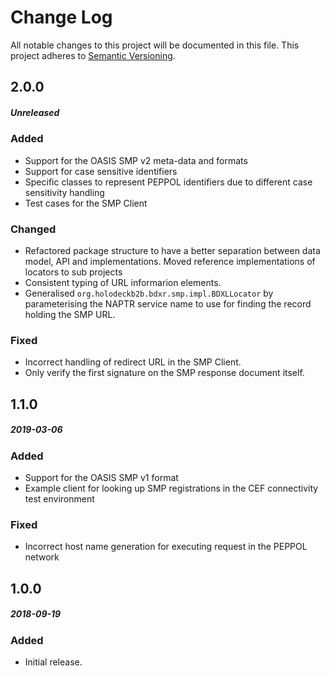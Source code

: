 # Change Log
All notable changes to this project will be documented in this file.
This project adheres to [Semantic Versioning](http://semver.org/).

## 2.0.0
##### Unreleased
### Added
* Support for the OASIS SMP v2 meta-data and formats
* Support for case sensitive identifiers
* Specific classes to represent PEPPOL identifiers due to different case sensitivity handling
* Test cases for the SMP Client

### Changed
* Refactored package structure to have a better separation between data model, API
  and implementations. Moved reference implementations of locators to sub projects
* Consistent typing of URL informarion elements.
* Generalised `org.holodeckb2b.bdxr.smp.impl.BDXLLocator` by parameterising the 
  NAPTR service name to use for finding the record holding the SMP URL. 

### Fixed
* Incorrect handling of redirect URL in the SMP Client.
* Only verify the first signature on the SMP response document itself.

## 1.1.0
##### 2019-03-06
### Added
* Support for the OASIS SMP v1 format
* Example client for looking up SMP registrations in the CEF connectivity test environment

### Fixed
* Incorrect host name generation for executing request in the PEPPOL network   

## 1.0.0
##### 2018-09-19
### Added
* Initial release. 

